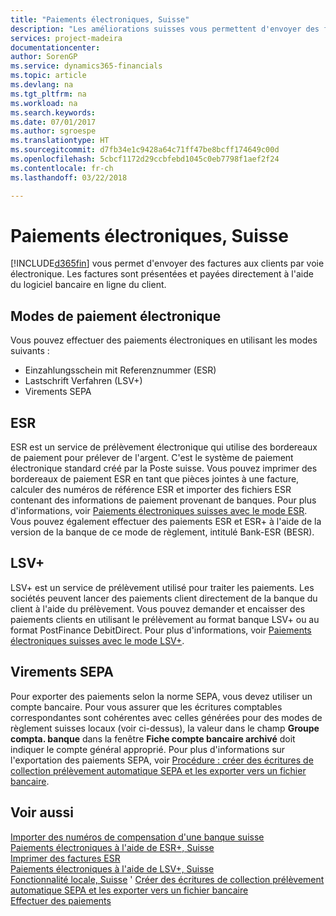 ```yaml
---
title: "Paiements électroniques, Suisse"
description: "Les améliorations suisses vous permettent d'envoyer des factures aux clients par voie électronique. Les factures sont présentées et payées directement à l'aide du logiciel bancaire en ligne du client."
services: project-madeira
documentationcenter: 
author: SorenGP
ms.service: dynamics365-financials
ms.topic: article
ms.devlang: na
ms.tgt_pltfrm: na
ms.workload: na
ms.search.keywords: 
ms.date: 07/01/2017
ms.author: sgroespe
ms.translationtype: HT
ms.sourcegitcommit: d7fb34e1c9428a64c71ff47be8bcff174649c00d
ms.openlocfilehash: 5cbcf1172d29ccbfebd1045c0eb7798f1aef2f24
ms.contentlocale: fr-ch
ms.lasthandoff: 03/22/2018

---
```

# <a name="swiss-electronic-payments"></a>Paiements électroniques, Suisse
[!INCLUDE[d365fin](../../includes/d365fin_md.md)] vous permet d'envoyer des factures aux clients par voie électronique. Les factures sont présentées et payées directement à l'aide du logiciel bancaire en ligne du client.  

## <a name="electronic-payment-methods"></a>Modes de paiement électronique  
Vous pouvez effectuer des paiements électroniques en utilisant les modes suivants :  

- Einzahlungsschein mit Referenznummer (ESR)  
- Lastschrift Verfahren (LSV+)  
- Virements SEPA  

## <a name="esr"></a>ESR  
ESR est un service de prélèvement électronique qui utilise des bordereaux de paiement pour prélever de l'argent. C'est le système de paiement électronique standard créé par la Poste suisse. Vous pouvez imprimer des bordereaux de paiement ESR en tant que pièces jointes à une facture, calculer des numéros de référence ESR et importer des fichiers ESR contenant des informations de paiement provenant de banques. Pour plus d'informations, voir [Paiements électroniques suisses avec le mode ESR](how-to-print-esr-invoices.md). Vous pouvez également effectuer des paiements ESR et ESR+ à l'aide de la version de la banque de ce mode de règlement, intitulé Bank-ESR (BESR).  

## <a name="lsv"></a>LSV+  
LSV+ est un service de prélèvement utilisé pour traiter les paiements. Les sociétés peuvent lancer des paiements client directement de la banque du client à l'aide du prélèvement. Vous pouvez demander et encaisser des paiements clients en utilisant le prélèvement au format banque LSV+ ou au format PostFinance DebitDirect. Pour plus d'informations, voir [Paiements électroniques suisses avec le mode LSV+](swiss-electronic-payments-using-lsv-.md).  

## <a name="sepa-credit-transfers"></a>Virements SEPA  
Pour exporter des paiements selon la norme SEPA, vous devez utiliser un compte bancaire. Pour vous assurer que les écritures comptables correspondantes sont cohérentes avec celles générées pour des modes de règlement suisses locaux (voir ci-dessus), la valeur dans le champ **Groupe compta. banque** dans la fenêtre **Fiche compte bancaire archivé** doit indiquer le compte général approprié. Pour plus d'informations sur l'exportation des paiements SEPA, voir [Procédure : créer des écritures de collection prélèvement automatique SEPA et les exporter vers un fichier bancaire](../../finance-how-create-sepa-direct-debit-collection-entries-export-bank-file.md).  

## <a name="see-also"></a>Voir aussi  
 [Importer des numéros de compensation d'une banque suisse](how-to-import-swiss-bank-clearing-numbers.md)   
 [Paiements électroniques à l'aide de ESR+, Suisse](swiss-electronic-payments-using-esr.md)   
 [Imprimer des factures ESR](how-to-print-esr-invoices.md)   
 [Paiements électroniques à l'aide de LSV+, Suisse](swiss-electronic-payments-using-lsv-.md)   
 [Fonctionnalité locale, Suisse](switzerland-local-functionality.md)  ' [Créer des écritures de collection prélèvement automatique SEPA et les exporter vers un fichier bancaire](../../finance-how-create-sepa-direct-debit-collection-entries-export-bank-file.md)  
 [Effectuer des paiements](../../payables-make-payments.md)

